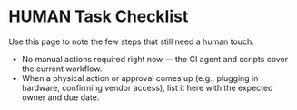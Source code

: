 # HUMAN Task Checklist

Use this page to note the few steps that still need a human touch.

- No manual actions required right now — the CI agent and scripts cover the current workflow.
- When a physical action or approval comes up (e.g., plugging in hardware, confirming vendor access), list it here with the expected owner and due date.
